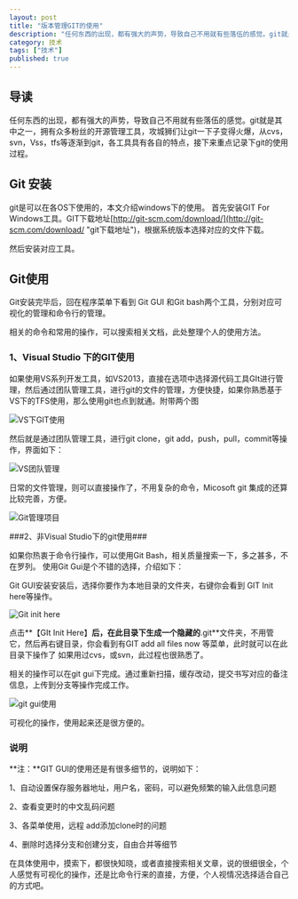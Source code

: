 ```yaml
---
layout: post
title: "版本管理GIT的使用"
description: "任何东西的出现，都有强大的声势，导致自己不用就有些落伍的感觉。git就是其中之一，拥有众多粉丝的开源管理工具，攻城狮们让git一下子变得火爆，从cvs，svn，Vss，tfs等逐渐到git，各工具具有各自的特点，接下来重点记录下git的使用过程。"
category: 技术
tags: ["技术"]
published: true
---
```

## 导读  ##
任何东西的出现，都有强大的声势，导致自己不用就有些落伍的感觉。git就是其中之一，拥有众多粉丝的开源管理工具，攻城狮们让git一下子变得火爆，从cvs，svn，Vss，tfs等逐渐到git，各工具具有各自的特点，接下来重点记录下git的使用过程。


##  	Git 安装		##
git是可以在各OS下使用的，本文介绍windows下的使用。
首先安装GIT For Windows工具。GIT下载地址[http://git-scm.com/download/](http://git-scm.com/download/ "git下载地址")，根据系统版本选择对应的文件下载。

然后安装对应工具。

##  	Git使用		##
Git安装完毕后，回在程序菜单下看到 Git GUI 和Git bash两个工具，分别对应可视化的管理和命令行的管理。

相关的命令和常用的操作，可以搜索相关文档，此处整理个人的使用方法。

### 1、Visual Studio 下的GIT使用 ###

如果使用VS系列开发工具，如VS2013，直接在选项中选择源代码工具GIt进行管理，然后通过团队管理工具，进行git的文件的管理，方便快捷，如果你熟悉基于VS下的TFS使用，那么使用git也点到就通。附带两个图

![VS下GIT使用](http://i.imgur.com/QBOSZdL.jpg)


然后就是通过团队管理工具，进行git clone，git add，push，pull，commit等操作，界面如下：

![VS团队管理](http://i.imgur.com/IlsaCiU.jpg)


日常的文件管理，则可以直接操作了，不用复杂的命令，Micosoft git 集成的还算比较完善，方便。

![Git管理项目](http://i.imgur.com/of6CWz9.jpg)

###2、非Visual Studio下的git使用###

如果你热衷于命令行操作，可以使用Git Bash，相关质量搜索一下，多之甚多，不在罗列。
使用Git Gui是个不错的选择，介绍如下：

Git GUI安装安装后，选择你要作为本地目录的文件夹，右键你会看到 GIT Init here等操作。

![Git init here](http://i.imgur.com/M4mEFg6.jpg)


点击**【GIt Init Here】**后，在此目录下生成一个隐藏的**.git**文件夹，不用管它，然后再右键目录，你会看到有GIT add all files now 等菜单，此时就可以在此目录下操作了
如果用过cvs，或svn，此过程也很熟悉了。

相关的操作可以在git gui下完成。通过重新扫描，缓存改动，提交书写对应的备注信息，上传到分支等操作完成工作。

![git gui使用](http://i.imgur.com/CDv64OH.jpg)

可视化的操作，使用起来还是很方便的。
### 说明 ###
**注：**GIT GUI的使用还是有很多细节的，说明如下：

1、自动设置保存服务器地址，用户名，密码，可以避免频繁的输入此信息问题

2、查看变更时的中文乱码问题

3、各菜单使用，远程 add添加clone时的问题

4、删除时选择分支和创建分支，自由合并等细节


在具体使用中，摸索下，都很快知晓，或者直接搜索相关文章，说的很细很全，个人感觉有可视化的操作，还是比命令行来的直接，方便，个人视情况选择适合自己的方式吧。